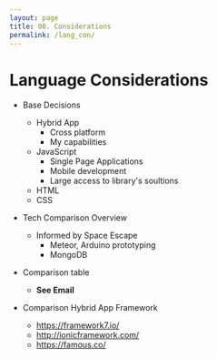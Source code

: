 ```yaml
---
layout: page
title: 08. Considerations
permalink: /lang_con/
---
```

# Language Considerations
* Base Decisions
    * Hybrid App
        * Cross platform
        * My capabilities
    * JavaScript
        * Single Page Applications
        * Mobile development
        * Large access to library's soultions
    * HTML
    * CSS

* Tech Comparison Overview
    * Informed by Space Escape
        * Meteor, Arduino prototyping
        * MongoDB

* Comparison table
    * __See Email__

* Comparison Hybrid App Framework
    * https://framework7.io/
    * http://ionicframework.com/
    * https://famous.co/
